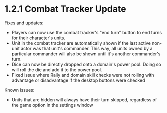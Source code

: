 # 1.2.1 Combat Tracker Update

Fixes and updates:

* Players can now use the combat tracker's "end turn" button to end turns for their character's units.
* Unit in the combat tracker are automatically shown if the last active non-unit actor was that unit's commander. This way, all units owned by a particular commander will also be shown until it's another commander's turn.
* Dice can now be directly dropped onto a domain's power pool. Doing so will roll the die and add it to the power pool.
* Fixed issue where Rally and domain skill checks were not rolling with advantage or disadvantage if the desktop buttons were checked

Known issues:

* Units that are hidden will always have their turn skipped, regardless of the game option in the settings window
  